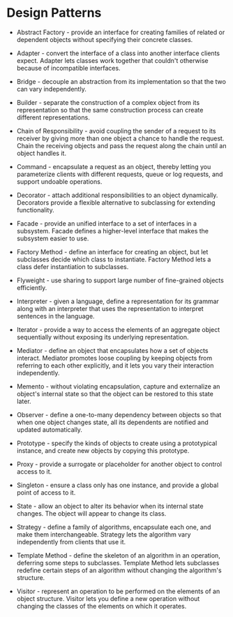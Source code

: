# Design Patterns

- Abstract Factory - provide an interface for creating families of related or dependent objects without specifying their concrete classes.

- Adapter - convert the interface of a class into another interface clients expect. Adapter lets classes work together that couldn't otherwise because of incompatible interfaces.

- Bridge - decouple an abstraction from its implementation so that the two can vary independently.

- Builder - separate the construction of a complex object from its representation so that the same construction process can create different representations.

- Chain of Responsibility - avoid coupling the sender of a request to its receiver by giving more than one object a chance to handle the request. Chain the receiving objects and pass the request along the chain until an object handles it.

- Command - encapsulate a request as an object, thereby letting you parameterize clients with different requests, queue or log requests, and support undoable operations.

- Decorator - attach additional responsibilities to an object dynamically. Decorators provide a flexible alternative to subclassing for extending functionality.

- Facade - provide an unified interface to a set of interfaces in a subsystem. Facade defines a higher-level interface that makes the subsystem easier to use.

- Factory Method - define an interface for creating an object, but let subclasses decide which class to instantiate. Factory Method lets a class defer instantiation to subclasses.

- Flyweight - use sharing to support large number of fine-grained objects efficiently.

- Interpreter - given a language, define a representation for its grammar along with an interpreter that uses the representation to interpret sentences in the language.

- Iterator - provide a way to access the elements of an aggregate object sequentially without exposing its underlying representation.

- Mediator - define an object that encapsulates how a set of objects interact. Mediator promotes loose coupling by keeping objects from referring to each other explicitly, and it lets you vary their interaction independently.

- Memento - without violating encapsulation, capture and externalize an object's internal state so that the object can be restored to this state later.

- Observer - define a one-to-many dependency between objects so that when one object changes state, all its dependents are notified and updated automatically.

- Prototype - specify the kinds of objects to create using a prototypical instance, and create new objects by copying this prototype.

- Proxy - provide a surrogate or placeholder for another object to control access to it.

- Singleton - ensure a class only has one instance, and provide a global point of access to it.

- State - allow an object to alter its behavior when its internal state changes. The object will appear to change its class.

- Strategy - define a family of algorithms, encapsulate each one, and make them interchangeable. Strategy lets the algorithm vary independently from clients that use it.

- Template Method - define the skeleton of an algorithm in an operation, deferring some steps to subclasses. Template Method lets subclasses redefine certain steps of an algorithm without changing the algorithm's structure.

- Visitor - represent an operation to be performed on the elements of an object structure. Visitor lets you define a new operation without changing the classes of the elements on which it operates.
